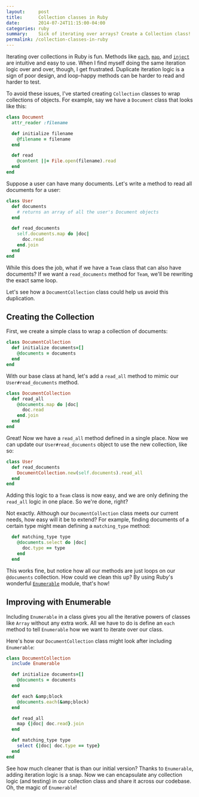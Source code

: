 ```yaml
---
layout:     post
title:      Collection classes in Ruby
date:       2014-07-24T11:15:00-04:00
categories: ruby
summary:    Sick of iterating over arrays? Create a Collection class!
permalink: /collection-classes-in-ruby
---
```

Iterating over collections in Ruby is fun. Methods like [`each`](http://ruby-doc.org/core-2.0/Array.html#method-i-each), [`map`](http://ruby-doc.org/core-2.0/Array.html#method-i-map), and [`inject`](http://ruby-doc.org/core-2.0/Enumerable.html#method-i-inject) are intuitive and easy to use. When I find myself doing the same iteration logic over and over, though, I get frustrated. Duplicate iteration logic is a sign of poor design, and loop-happy methods can be harder to read and harder to test.

To avoid these issues, I've started creating `Collection` classes to wrap collections of objects. For example, say we have a `Document` class that looks like this:

```ruby
class Document
  attr_reader :filename

  def initialize filename
    @filename = filename
  end

  def read
    @content ||= File.open(filename).read
  end
end
```

Suppose a user can have many documents. Let's write a method to read all documents for a user:

```ruby
class User
  def documents
    # returns an array of all the user's Document objects
  end

  def read_documents 
    self.documents.map do |doc|
      doc.read
    end.join
  end
end
```
While this does the job, what if we have a `Team` class that can also have documents? If we want a `read_documents` method for `Team`, we'll be rewriting the exact same loop.

Let's see how a `DocumentCollection` class could help us avoid this duplication.

## Creating the Collection

First, we create a simple class to wrap a collection of documents:

```ruby
class DocumentCollection
  def initialize documents=[]
    @documents = documents
  end
end
```

With our base class at hand, let's add a `read_all` method to mimic our `User#read_documents` method.

```ruby
class DocumentCollection
  def read_all
    @documents.map do |doc|
      doc.read
    end.join
  end
end
```

Great! Now we have a `read_all` method defined in a single place. Now we can update our `User#read_documents` object to use the new collection, like so:

```ruby
class User
  def read_documents
    DocumentCollection.new(self.documents).read_all
  end
end
```

Adding this logic to a `Team` class is now easy, and we are only defining the `read_all` logic in one place. So we're done, right?

Not exactly. Although our `DocumentCollection` class meets our current needs, how easy will it be to extend? For example, finding documents of a certain type might mean defining a `matching_type` method:

```ruby
  def matching_type type
    @documents.select do |doc|
      doc.type == type
    end
  end
```

This works fine, but notice how all our methods are just loops on our `@documents` collection. How could we clean this up? By using Ruby's wonderful [`Enumerable`](http://ruby-doc.org/core-2.0/Enumerable.html) module, that's how!

## Improving with Enumerable

Including `Enumerable` in a class gives you all the iterative powers of classes like `Array` without any extra work. All we have to do is define an `each` method to tell `Enumerable` how we want to iterate over our class.

Here's how our `DocumentCollection` class might look after including `Enumerable`:

```ruby
class DocumentCollection
  include Enumerable

  def initialize documents=[]
    @documents = documents
  end

  def each &amp;block
    @documents.each(&amp;block)
  end

  def read_all
    map {|doc| doc.read}.join
  end

  def matching_type type
    select {|doc| doc.type == type}
  end
end
```

See how much cleaner that is than our initial version? Thanks to `Enumerable`, adding iteration logic is a snap. Now we can encapsulate any collection logic (and testing) in our collection class and share it across our codebase. Oh, the magic of `Enumerable`!
